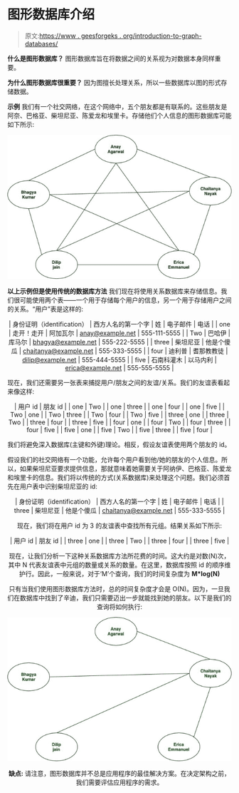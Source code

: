 # 图形数据库介绍

> 原文:[https://www . geesforgeks . org/introduction-to-graph-databases/](https://www.geeksforgeeks.org/introduction-to-graph-databases/)

**什么是图形数据库？**
图形数据库旨在将数据之间的关系视为对数据本身同样重要。

**为什么图形数据库很重要？**
因为图擅长处理关系，所以一些数据库以图的形式存储数据。

**示例**
我们有一个社交网络，在这个网络中，五个朋友都是有联系的。这些朋友是阿奈、巴格亚、柴坦尼亚、陈爱龙和埃里卡。存储他们个人信息的图形数据库可能如下所示:

![](img/1d4f4f2010dc706f3ef346c174d5f50c.png)

**以上示例但是使用传统的数据库方法**
我们现在将使用关系数据库来存储信息。我们很可能使用两个表——一个用于存储每个用户的信息，另一个用于存储用户之间的关系。“用户”表是这样的:

<center>

| 身份证明（identification） | 西方人名的第一个字 | 姓 | 电子邮件 | 电话 |
| one | 走开！走开 | 阿加瓦尔 | anay@example.net | 555-111-5555 |
| Two | 巴哈伊 | 库马尔 | bhagya@example.net | 555-222-5555 |
| three | 柴坦尼亚 | 他是个傻瓜 | chaitanya@example.net | 555-333-5555 |
| four | 迪利普 | 耆那教教徒 | dilip@example.net | 555-444-5555 |
| five | 石南科灌木 | 以马内利 | erica@example.net | 555-555-5555 |

</center>

现在，我们还需要另一张表来捕捉用户/朋友之间的友谊/关系。我们的友谊表看起来像这样:

<center>

| 用户 id | 朋友 id |
| one | Two |
| one | three |
| one | four |
| one | five |
| Two | one |
| Two | three |
| Two | four |
| Two | five |
| three | one |
| three | Two |
| three | four |
| three | five |
| four | one |
| four | Two |
| four | three |
| four | five |
| five | one |
| five | Two |
| five | three |
| five | four |

</center>

我们将避免深入数据库(主键和外键)理论。相反，假设友谊表使用两个朋友的 id。

假设我们的社交网络有一个功能，允许每个用户看到他/她的朋友的个人信息。所以，如果柴坦尼亚要求提供信息，那就意味着她需要关于阿纳伊、巴格亚、陈爱龙和埃里卡的信息。我们将以传统的方式(关系数据库)来处理这个问题。我们必须首先在用户表中识别柴坦尼亚的 id:

<center>

| 身份证明（identification） | 西方人名的第一个字 | 姓 | 电子邮件 | 电话 |
| three | 柴坦尼亚 | 他是个傻瓜 | chaitanya@example.net | 555-333-5555 |

现在，我们将在用户 id 为 3 的友谊表中查找所有元组。结果关系如下所示:

<center>

| 用户 id | 朋友 id |
| three | one |
| three | Two |
| three | four |
| three | five |

</center>

现在，让我们分析一下这种关系数据库方法所花费的时间。这大约是对数(N)次，其中 N 代表友谊表中元组的数量或关系的数量。在这里，数据库按照 id 的顺序维护行。因此，一般来说，对于‘M’个查询，我们的时间复杂度为 **M*log(N)**

只有当我们使用图形数据库方法时，总的时间复杂度才会是 O(N)。因为，一旦我们在数据库中找到了辛迪，我们只需要迈出一步就能找到她的朋友。以下是我们的查询将如何执行:

![](img/88db123fd0d0a68d510cf3127829b3ca.png)

**缺点:**
请注意，图形数据库并不总是应用程序的最佳解决方案。在决定架构之前，我们需要评估应用程序的需求。

</center>